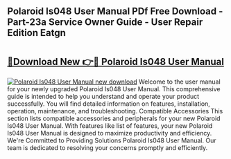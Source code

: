 ## Polaroid Is048 User Manual PDf Free Download - Part-23a Service Owner Guide - User Repair Edition Eatgn

# <h2><a href="http://cf2994.oget.top/?id=Polaroid+Is048+User+Manual">🔗Download New 👉🔴 Polaroid Is048 User Manual</a></h2>

[![Polaroid Is048 User Manual new download](https://i.imgur.com/5g1atiW.png)](http://cf2994.oget.top/?id=Polaroid+Is048+User+Manual)
Welcome to the user manual for your newly upgraded Polaroid Is048 User Manual. This comprehensive guide is intended to help you understand and operate your product successfully. You will find detailed information on features, installation, operation, maintenance, and troubleshooting. Compatible Accessories This section lists compatible accessories and peripherals for your new Polaroid Is048 User Manual. With features like list of features, your new Polaroid Is048 User Manual is designed to maximize productivity and efficiency. We're Committed to Providing Solutions Polaroid Is048 User Manual. Our team is dedicated to resolving your concerns promptly and efficiently.
